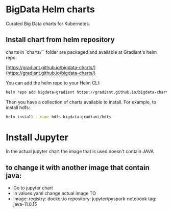 # BigData Helm charts

Curated Big Data charts for Kubernetes.

## Install chart from helm repository

charts in `charts/`` folder are packaged and available at Gradiant's helm repo:  

[https://gradiant.github.io/bigdata-charts/](https://gradiant.github.io/bigdata-charts/)

You can add the helm repo to your Helm CLI:

```bash
helm repo add bigdata-gradiant https://gradiant.github.io/bigdata-charts/
```

Then you have a collection of charts available to install. For example, to install hdfs:

```bash
helm install --name hdfs bigdata-gradiant/hdfs
```


# Install Jupyter
In the actual jupyter chart the image that is used doesn't contain JAVA
## to change it with another image that contain java: 
- Go to jupyter chart
- in values.yaml change actual image TO 
- image:
  registry: docker.io
  repository: jupyter/pyspark-notebook
  tag: java-11.0.15

 
